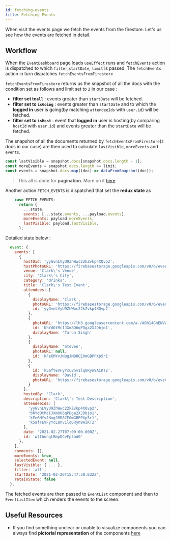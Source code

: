 ```yaml
---
id: fetching-events
title: Fetching Events
---
```


When visit the events page we fetch the events from the firestore.
Let's us see how the events are fetched in detail.

## Workflow

When the `EventDashboard` page loads `useEffect` runs and `fetchEvents` action is dispatched to which `filter`,`startDate`, `limit` is passed. The `fetchEvents` action in turn dispatches `fetchEventsFromFirestore`

`fetchEventsFromFirestore` returns us the snapshot of all the docs with the condition set as follows and limit set to `2` in our case :

- **filter set to`all`** : events greater than `startDate` will be fetched.
- **filter set to `isGoing`** : events greater than `startDate` and to which the **logged in** user is going(by matching `attendeeIds` with `user.id`) will be fetched.
- **filter set to `isHost`** : event that **logged in** user is hosting(by comparing `hostId` with `user.id`) and events greater than the `startDate` will be fetched.

The snapshot of all the documents returned by `fetchEventsFromFirestore`(`2` docs in our case) are then used to calculate `lastVisible`, `moreEvents` and `events`.

```javascript
const lastVisible = snapshot.docs[snapshot.docs.length - 1];
const moreEvents = snapshot.docs.length >= limit;
const events = snapshot.docs.map((doc) => dataFromSnapshot(doc));
```

> This all is done for **pagination**. More on it [here](firestore.md/#paginate-data-with-query-cursors)

Another action `FETCH_EVENTS` is dispatched that set the **redux state** as

```javascript
    case FETCH_EVENTS:
      return {
        ...state,
        events: [...state.events, ...payload.events],
        moreEvents: payload.moreEvents,
        lastVisible: payload.lastVisible,
      };
```

Detailed state below :

```javascript
  event: {
    events: [
      {
        hostUid: 'yyGvnLVyU9ZhWwc22kZvkp4XQvp2',
        hostPhotoURL: 'https://firebasestorage.googleapis.com/v0/b/events-easy.appspot.com/o/yyGvnLVyU9ZhWwc22kZvkp4XQvp2%2Fuser_images%2Fckl1uknxp0000246211dfg2q9.jpg?alt=media&token=b68b93b9-23b9-4da5-8f01-bac48d6aa2a9',
        venue: 'Clark\'s Venue',
        city: 'Clark\'s City',
        category: 'drinks',
        title: 'Clark\'s Test Event',
        attendees: [
          {
            displayName: 'Clark',
            photoURL: 'https://firebasestorage.googleapis.com/v0/b/events-easy.appspot.com/o/yyGvnLVyU9ZhWwc22kZvkp4XQvp2%2Fuser_images%2Fckl1uknxp0000246211dfg2q9.jpg?alt=media&token=b68b93b9-23b9-4da5-8f01-bac48d6aa2a9',
            id: 'yyGvnLVyU9ZhWwc22kZvkp4XQvp2'
          },
          {
            photoURL: 'https://lh3.googleusercontent.com/a-/AOh14GhEWVW4Nd5Jucim0LA27X74EvKk_cLDD9oChDCUrA=s96-c',
            id: 'bhYdOtMcIJXm8O6qPDga2XJDbjo1',
            displayName: 'Tarun Singh'
          },
          {
            displayName: 'Steven',
            photoURL: null,
            id: 'kFe6MYvJNugJMB8CE0mGBPPXp5r1'
          },
          {
            id: 'k5afYEVFyYcL8nv1lq0Ryn9AiKT2',
            displayName: 'David',
            photoURL: 'https://firebasestorage.googleapis.com/v0/b/events-easy.appspot.com/o/k5afYEVFyYcL8nv1lq0Ryn9AiKT2%2Fuser_images%2Fckl0jwqkf0000246251mjeb5s.jpg?alt=media&token=f1faa75e-0eca-41df-9f1d-cfd84ad14701'
          }
        ],
        hostedBy: 'Clark',
        description: 'Clark\'s Test Description',
        attendeeIds: [
          'yyGvnLVyU9ZhWwc22kZvkp4XQvp2',
          'bhYdOtMcIJXm8O6qPDga2XJDbjo1',
          'kFe6MYvJNugJMB8CE0mGBPPXp5r1',
          'k5afYEVFyYcL8nv1lq0Ryn9AiKT2'
        ],
        date: '2021-02-27T07:00:00.000Z',
        id: 'wtIAungLBmpDCvFp5aA0'
      },
    ],
    comments: [],
    moreEvents: true,
    selectedEvent: null,
    lastVisible: { ... },
    filter: 'all',
    startDate: '2021-02-26T15:47:30.632Z',
    retainState: false
  },
```

The fetched events are then passed to `EventList` component and then to `EventListItem` which renders the events to the screen.

## Useful Resources

- If you find something unclear or unable to visualize components you can always find **pictorial representation** of the components [here](scaffolding/#rough-sketch)
